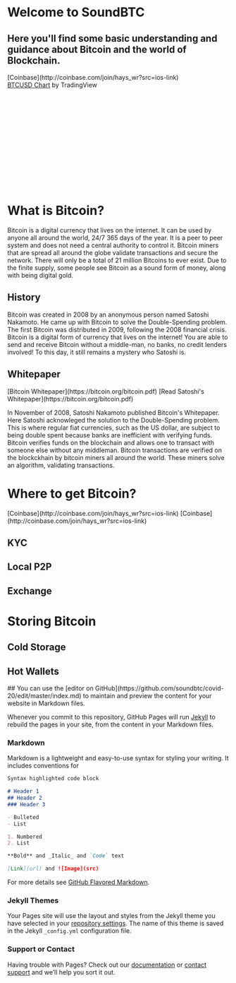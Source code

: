 <h1>Welcome to SoundBTC</h1>
<p><h2>Here you'll find some basic understanding and guidance about Bitcoin and the world of Blockchain.</h2>
</p>
[Coinbase](http://coinbase.com/join/hays_wr?src=ios-link)

<!-- TradingView Widget BEGIN -->
<div class="tradingview-widget-container">
  <div id="tradingview_78cdf"></div>
  <div class="tradingview-widget-copyright"><a href="https://www.tradingview.com/symbols/COINBASE-BTCUSD/" rel="noopener" target="_blank"><span class="blue-text">BTCUSD Chart</span></a> by TradingView</div>
  <script type="text/javascript" src="https://s3.tradingview.com/tv.js"></script>
  <script type="text/javascript">
  new TradingView.widget(
  {
  "width": 750,
  "height": 500,
  "symbol": "COINBASE:BTCUSD",
  "interval": "D",
  "timezone": "Etc/UTC",
  "theme": "light",
  "style": "1",
  "locale": "en",
  "toolbar_bg": "#f1f3f6",
  "enable_publishing": false,
  "allow_symbol_change": true,
  "container_id": "tradingview_78cdf"
}
  );
  </script>
</div>
<!-- TradingView Widget END -->

<div id="divWidgetAreaConversion" style="min-width:280px !important; height:220px !important;"><script>var typeChart='conversion';
var w_baseCurrency = new Array(); var w_targetCurrency = new Array(); w_baseCurrency[0]="BTC"; w_targetCurrency[0]="USD"; var widgetStyle={};
widgetStyle["bgColor"]="#FFFFFF";
widgetStyle["backgroundColor"]="#FFFFFF";
widgetStyle["bgTransparent"]="solid";
widgetStyle["fontSize"]="16px";
widgetStyle["fontFamily"]="arial";
widgetStyle["fontColor"]="#000000";
widgetStyle["borderWidth"]="1";
widgetStyle["borderColor"]="#CCCCCC";
widgetStyle["cornerStyle"]="round";
widgetStyle["lastUpdateTime"]="block";
widgetStyle["chartStyle"]="none";
</script><meta charset="UTF"><script src="https://bitcoinaverage.com/vendor/jquery/dist/jquery.min.js"></script><script src="http://d3js.org/d3.v3.min.js" charset="utf-8"></script><script src="https://bitcoinaverage.com/js/widgetGenerator/widgetUserScript.js"></script></div>

<p>
<h1>What is Bitcoin?</h1>
<p>Bitcoin is a digital currency that lives on the internet. It can be used by anyone all around the world, 24/7 365 days of the year. It is a peer to peer system and does not need a central authority to control it. Bitcoin miners that are spread all around the globe validate transactions and secure the network. There will only be a total of 21 million Bitcoins to ever exist. Due to the finite supply, some people see Bitcoin as a sound form of money, along with being digital gold.</p>
<h2>History</h2>
<p>Bitcoin was created in 2008 by an anonymous person named Satoshi Nakamoto. He came up with Bitcoin to solve the Double-Spending problem. The first Bitcoin was distributed in 2009, following the 2008 financial crisis. Bitcoin is a digital form of currency that lives on the internet! You are able to send and receive Bitcoin without a middle-man, no banks, no credit lenders involved! To this day, it still remains a mystery who Satoshi is.</p>

<h2>Whitepaper</h2>
[Bitcoin Whitepaper](https://bitcoin.org/bitcoin.pdf)
[Read Satoshi's Whitepaper](https://bitcoin.org/bitcoin.pdf)
  
<p>In November of 2008, Satoshi Nakamoto published Bitcoin's Whitepaper. Here Satoshi acknowleged the solution to the Double-Spending problem. This is where regular fiat currencies, such as the US dollar, are subject to being double spent because banks are inefficient with verifying funds. Bitcoin verifies funds on the blockchain and allows one to transact with someone else without any middleman. Bitcoin transactions are verified on the blockckhain by bitcoin miners all around the world. These miners solve an algorithm, validating transactions.
</p>

<p>
  <h1>Where to get Bitcoin?</h1>
  </p>
  [Coinbase](http://coinbase.com/join/hays_wr?src=ios-link)
  [Coinbase](http://coinbase.com/join/hays_wr?src=ios-link)
  
  <h2>KYC</h2>
  <h2>Local P2P</h2>
  <h2>Exchange</h2>
  
  </p>
  
  <P>
  <h1>Storing Bitcoin</h1>
  <h2>Cold Storage</h2>
  <h2>Hot Wallets</h2>
  
  </p>
##
You can use the [editor on GitHub](https://github.com/soundbtc/covid-20/edit/master/index.md) to maintain and preview the content for your website in Markdown files.

Whenever you commit to this repository, GitHub Pages will run [Jekyll](https://jekyllrb.com/) to rebuild the pages in your site, from the content in your Markdown files.

### Markdown

Markdown is a lightweight and easy-to-use syntax for styling your writing. It includes conventions for

```markdown
Syntax highlighted code block

# Header 1
## Header 2
### Header 3

- Bulleted
- List

1. Numbered
2. List

**Bold** and _Italic_ and `Code` text

[Link](url) and ![Image](src)
```

For more details see [GitHub Flavored Markdown](https://guides.github.com/features/mastering-markdown/).

### Jekyll Themes

Your Pages site will use the layout and styles from the Jekyll theme you have selected in your [repository settings](https://github.com/soundbtc/covid-20/settings). The name of this theme is saved in the Jekyll `_config.yml` configuration file.

### Support or Contact

Having trouble with Pages? Check out our [documentation](https://help.github.com/categories/github-pages-basics/) or [contact support](https://github.com/contact) and we’ll help you sort it out.
